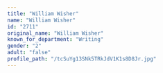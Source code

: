 ```yaml
---
title: "William Wisher"
name: "William Wisher"
id: "2711"
original_name: "William Wisher"
known_for_department: "Writing"
gender: "2"
adult: "false"
profile_path: "/tcSuYg13SNk5TRkJdV1K1s8D8Jr.jpg"
---
```

